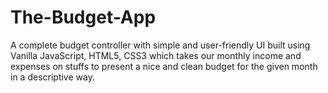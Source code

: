 # The-Budget-App
A complete budget controller with simple and user-friendly UI built using Vanilla JavaScript, HTML5, CSS3 which takes our monthly income and expenses on stuffs to present a nice and clean budget for the given month in a descriptive way.
